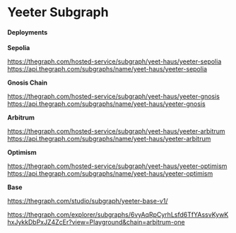 # Yeeter Subgraph

#### Deployments

**Sepolia**

https://thegraph.com/hosted-service/subgraph/yeet-haus/yeeter-sepolia
https://api.thegraph.com/subgraphs/name/yeet-haus/yeeter-sepolia

**Gnosis Chain**

https://thegraph.com/hosted-service/subgraph/yeet-haus/yeeter-gnosis
https://api.thegraph.com/subgraphs/name/yeet-haus/yeeter-gnosis

**Arbitrum**

https://thegraph.com/hosted-service/subgraph/yeet-haus/yeeter-arbitrum
https://api.thegraph.com/subgraphs/name/yeet-haus/yeeter-arbitrum

**Optimism**

https://thegraph.com/hosted-service/subgraph/yeet-haus/yeeter-optimism
https://api.thegraph.com/subgraphs/name/yeet-haus/yeeter-optimism

**Base**

https://thegraph.com/studio/subgraph/yeeter-base-v1/

https://thegraph.com/explorer/subgraphs/6vyAqRpCyrhLsfd6TfYAssvKywKhxJykkDbPxJZ4ZcEr?view=Playground&chain=arbitrum-one
